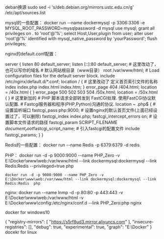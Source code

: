 deban换源
sudo sed -i 's/deb.debian.org/mirrors.ustc.edu.cn/g' /etc/apt/sources.list

mysql的一些配置：
	docker run --name dockermysql  -p 3306:3306 -e MYSQL_ROOT_PASSWORD=mysqlpassword -d mysql
		use mysql;
		grant all privileges on *.* to 'root'@'%';
		select Host,User,plugin from user;
		alter user 'root'@'%' identified with mysql_native_password by 'yourPassword';
		flush privileges;

nginx的default.conf配置：

server {
        listen       80 default_server;
        listen       [::]:80 default_server;
        # 这里改动了，也可以写你的域名
        # 默认网站根目录（www目录）
        root         /var/www/html;
        # Load configuration files for the default server block.
        include /etc/nginx/default.d/*.conf;
        location / {
            # 这里改动了 定义首页索引文件的名称
            index index.php index.html index.htm;
        }
        error_page 404 /404.html;
            location = /40x.html {
        }
        error_page 500 502 503 504 /50x.html;
            location = /50x.html {
        }
        # 这里新加的
        # PHP 脚本请求全部转发到 FastCGI处理. 使用FastCGI协议默认配置.
        # Fastcgi服务器和程序(PHP,Python)沟通的协议.
        location ~ \.php$ {
            # 设置监听端口
            fastcgi_pass  php:9000;
            # 设置nginx的默认首页文件(上面已经设置过了，可以删除)
            fastcgi_index  index.php;
            fastcgi_intercept_errors on;
            # 设置脚本文件请求的路径
            fastcgi_param  SCRIPT_FILENAME  $document_root$fastcgi_script_name;
            # 引入fastcgi的配置文件
            include        fastcgi_params;
        }
    }


Redis的一些配置：
		docker run --name Redis -p 6379:6379 -d redis

PHP：
	docker run -d -p 9000:9000 --name PHP_Zero -v E:\Docker\www\web:/var/www/html --link dockermysql:dockermysql --link Redis:Redis --privileged=true php

	docker run -d -p 9000:9000 --name PHP_Zero -v E:\Docker\www\web:/var/www/html --link dockermysql:dockermysql --link Redis:Redis  php

nginx:
	docker run --name lnmp  -d -p 80:80 -p 443:443 -v E:\Docker\www\web:/var/www/html -v E:\Docker\www\config:/etc/nginx/conf.d  --link PHP_Zero:php  nginx

docker for windows10

{
  "registry-mirrors": [
    "https://s5rf8ud3.mirror.aliyuncs.com"
  ],
  "insecure-registries": [],
  "debug": true,
  "experimental": true,
  "graph": "E:\\Docker"
}
docekr for linux